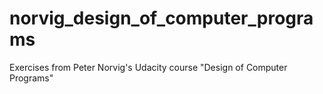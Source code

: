 # norvig_design_of_computer_programs
Exercises from Peter Norvig's Udacity course "Design of Computer Programs"
